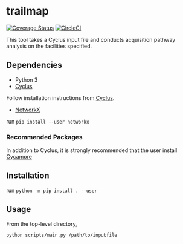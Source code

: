 # trailmap
[![Coverage Status](https://coveralls.io/repos/github/CNERG/trailmap/badge.svg?branch=main)](https://coveralls.io/github/CNERG/trailmap?branch=main) [![CircleCI](https://circleci.com/gh/CNERG/trailmap.svg?style=shield)](https://circleci.com/gh/CNERG/trailmap)

This tool takes a Cyclus input file and conducts acquisition pathway analysis on the facilities specified.

## Dependencies

* Python 3
* [Cyclus](https://github.com/cyclus/cyclus)

Follow installation instructions from [Cyclus](https://github.com/cyclus/cyclus).

* [NetworkX](https://networkx.github.io/)

run `pip install --user networkx`

### Recommended Packages

In addition to Cyclus, it is strongly recommended that the user install [Cycamore](https://github.com/cyclus/cycamore)

## Installation

run `python -m pip install . --user`

## Usage

From the top-level directory,

`python scripts/main.py /path/to/inputfile`
